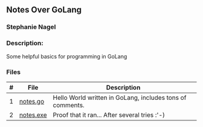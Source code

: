 ## Notes Over GoLang
### Stephanie Nagel
### Description:

Some helpful basics for programming in GoLang

### Files

|   #   | File            | Description                                        |
| :---: | --------------- | -------------------------------------------------- |
| 1 | [notes.go](https://github.com/aelious/4143-PLC-Nagel/blob/main/Assignments/GoLang-Notes/notes.go) | Hello World written in GoLang, includes tons of comments. |
| 2 | [notes.exe](https://github.com/aelious/4143-PLC-Nagel/blob/main/Assignments/GoLang-Notes/notes.exe) | Proof that it ran... After several tries :'-) |